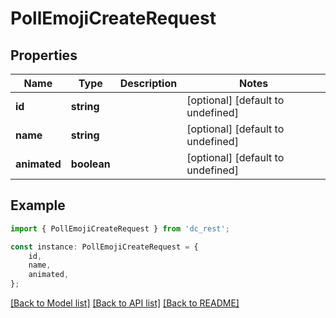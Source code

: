 # PollEmojiCreateRequest


## Properties

Name | Type | Description | Notes
------------ | ------------- | ------------- | -------------
**id** | **string** |  | [optional] [default to undefined]
**name** | **string** |  | [optional] [default to undefined]
**animated** | **boolean** |  | [optional] [default to undefined]

## Example

```typescript
import { PollEmojiCreateRequest } from 'dc_rest';

const instance: PollEmojiCreateRequest = {
    id,
    name,
    animated,
};
```

[[Back to Model list]](../README.md#documentation-for-models) [[Back to API list]](../README.md#documentation-for-api-endpoints) [[Back to README]](../README.md)
